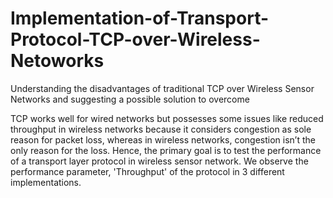 # Implementation-of-Transport-Protocol-TCP-over-Wireless-Netoworks
Understanding the disadvantages of traditional TCP over Wireless Sensor Networks and suggesting a possible solution to overcome

TCP works well for wired networks but possesses some issues like reduced throughput in wireless networks because it
considers congestion as sole reason for packet loss, whereas in wireless networks, congestion isn’t the only reason for the loss. Hence, the primary goal is to test the performance of a transport layer protocol in wireless sensor network. We observe the performance parameter, 'Throughput' of the protocol in 3 different implementations.

